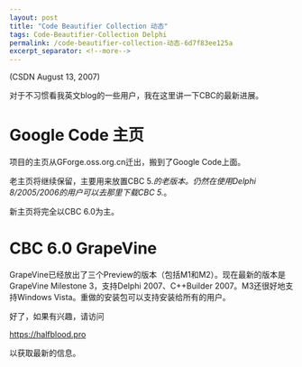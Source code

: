 ```yaml
---
layout: post
title: "Code Beautifier Collection 动态"
tags: Code-Beautifier-Collection Delphi
permalink: /code-beautifier-collection-动态-6d7f83ee125a
excerpt_separator: <!--more-->
---
```

(CSDN August 13, 2007)

对于不习惯看我英文blog的一些用户，我在这里讲一下CBC的最新进展。
<!--more-->

# Google Code 主页

项目的主页从GForge.oss.org.cn迁出，搬到了Google Code上面。

老主页将继续保留，主要用来放置CBC 5.*的老版本。仍然在使用Delphi 8/2005/2006的用户可以去那里下载CBC 5.*。

新主页将完全以CBC 6.0为主。

# CBC 6.0 GrapeVine

GrapeVine已经放出了三个Preview的版本（包括M1和M2）。现在最新的版本是GrapeVine Milestone 3，支持Delphi 2007、C++Builder 2007。M3还很好地支持Windows Vista。重做的安装包可以支持安装给所有的用户。

好了，如果有兴趣，请访问

https://halfblood.pro

以获取最新的信息。
